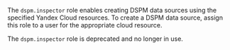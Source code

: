The `dspm.inspector` role enables creating DSPM data sources using the specified Yandex Cloud resources. To create a DSPM data source, assign this role to a user for the appropriate cloud resource.

The `dspm.inspector` role is deprecated and no longer in use.